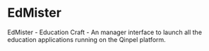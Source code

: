 # EdMister

EdMister - Education Craft - An manager interface to launch all the education applications running on the Qinpel platform.
